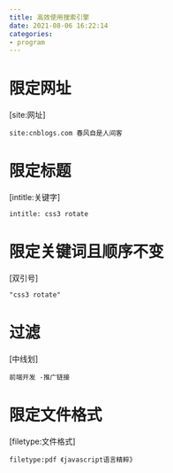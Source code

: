 ```yaml
---
title: 高效使用搜索引擎
date: 2021-08-06 16:22:14
categories:
- program
---
```


# 限定网址

[site:网址]

```
site:cnblogs.com 春风自是人间客
```

# 限定标题

[intitle:关键字]

```
intitle: css3 rotate
```

# 限定关键词且顺序不变

[双引号]

```
"css3 rotate"
```

# 过滤

[中线划]

```
前端开发 -推广链接
```

# 限定文件格式

[filetype:文件格式]

```
filetype:pdf 《javascript语言精粹》
```